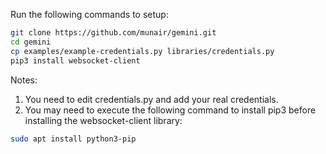 Run the following commands to setup:

```bash
git clone https://github.com/munair/gemini.git
cd gemini
cp examples/example-credentials.py libraries/credentials.py
pip3 install websocket-client
```

Notes:

1. You need to edit credentials.py and add your real credentials.
2. You may need to execute the following command to install pip3 before installing the websocket-client library:

```bash
sudo apt install python3-pip
```
